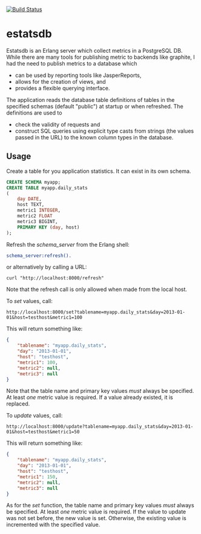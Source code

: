 [![Build Status](https://www.travis-ci.org/cobusc/estatsdb.png?branch=master)](https://www.travis-ci.org/cobusc/estatsdb)

estatsdb
========

Estatsdb is an Erlang server which collect metrics in a PostgreSQL DB. While there are many tools for publishing metric to backends like graphite, I had the need to publish metrics to a database which
* can be used by reporting tools like JasperReports,
* allows for the creation of views, and
* provides a flexible querying interface.

The application reads the database table definitions of tables in the specified schemas (default "public") at startup or when refreshed. The definitions are used to 
* check the validity of requests and
* construct SQL queries using explicit type casts from strings (the values passed in the URL) to the known column types in the database.

Usage
-----

Create a table for you application statistics. It can exist in its own schema.
```sql
CREATE SCHEMA myapp;
CREATE TABLE myapp.daily_stats
(
    day DATE,
    host TEXT,
    metric1 INTEGER,
    metric2 FLOAT
    metric3 BIGINT,
    PRIMARY KEY (day, host)
);
```

Refresh the _schema\_server_ from the Erlang shell:
```erlang
schema_server:refresh().
```
or alternatively by calling a URL:
```
curl "http://localhost:8000/refresh"
```
Note that the refresh call is only allowed when made from the local host.

To *set* values, call:
```
http://localhost:8000/set?tablename=myapp.daily_stats&day=2013-01-01&host=testhost&metric1=100
```

This will return something like:
```json
{
    "tablename": "myapp.daily_stats",
    "day": "2013-01-01",
    "host": "testhost",
    "metric1": 100,
    "metric2": null,
    "metric3": null
}
```

Note that the table name and primary key values *must* always be specified. At least *one* metric value is required.
If a value already existed, it is replaced.

To *update* values, call:

```
http://localhost:8000/update?tablename=myapp.daily_stats&day=2013-01-01&host=testhost&metric1=50
```

This will return something like:
```json
{
    "tablename": "myapp.daily_stats",
    "day": "2013-01-01",
    "host": "testhost",
    "metric1": 150,
    "metric2": null,
    "metric3": null
}
```

As for the *set* function, the table name and primary key values *must* always be specified. At least *one* metric value is required.
If the value to update was not set before, the new value is set. Otherwise, the existing value is incremented with the specified value.

